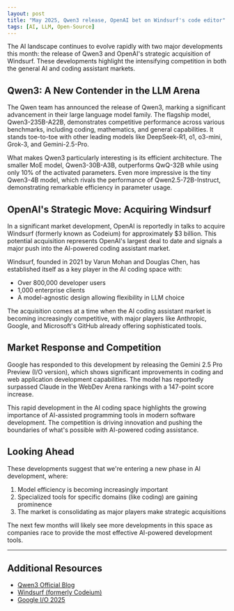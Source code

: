 ```yaml
---
layout: post
title: "May 2025, Qwen3 release, OpenAI bet on Windsurf's code editor"
tags: [AI, LLM, Open-Source]
---
```


The AI landscape continues to evolve rapidly with two major developments this month: the release of Qwen3 and OpenAI's strategic acquisition of Windsurf. These developments highlight the intensifying competition in both the general AI and coding assistant markets.

## Qwen3: A New Contender in the LLM Arena

The Qwen team has announced the release of Qwen3, marking a significant advancement in their large language model family. The flagship model, Qwen3-235B-A22B, demonstrates competitive performance across various benchmarks, including coding, mathematics, and general capabilities. It stands toe-to-toe with other leading models like DeepSeek-R1, o1, o3-mini, Grok-3, and Gemini-2.5-Pro.

What makes Qwen3 particularly interesting is its efficient architecture. The smaller MoE model, Qwen3-30B-A3B, outperforms QwQ-32B while using only 10% of the activated parameters. Even more impressive is the tiny Qwen3-4B model, which rivals the performance of Qwen2.5-72B-Instruct, demonstrating remarkable efficiency in parameter usage.

## OpenAI's Strategic Move: Acquiring Windsurf

In a significant market development, OpenAI is reportedly in talks to acquire Windsurf (formerly known as Codeium) for approximately $3 billion. This potential acquisition represents OpenAI's largest deal to date and signals a major push into the AI-powered coding assistant market.

Windsurf, founded in 2021 by Varun Mohan and Douglas Chen, has established itself as a key player in the AI coding space with:
- Over 800,000 developer users
- 1,000 enterprise clients
- A model-agnostic design allowing flexibility in LLM choice

The acquisition comes at a time when the AI coding assistant market is becoming increasingly competitive, with major players like Anthropic, Google, and Microsoft's GitHub already offering sophisticated tools.

## Market Response and Competition

Google has responded to this development by releasing the Gemini 2.5 Pro Preview (I/O version), which shows significant improvements in coding and web application development capabilities. The model has reportedly surpassed Claude in the WebDev Arena rankings with a 147-point score increase.

This rapid development in the AI coding space highlights the growing importance of AI-assisted programming tools in modern software development. The competition is driving innovation and pushing the boundaries of what's possible with AI-powered coding assistance.

## Looking Ahead

These developments suggest that we're entering a new phase in AI development, where:
1. Model efficiency is becoming increasingly important
2. Specialized tools for specific domains (like coding) are gaining prominence
3. The market is consolidating as major players make strategic acquisitions

The next few months will likely see more developments in this space as companies race to provide the most effective AI-powered development tools.

---

## Additional Resources

- [Qwen3 Official Blog](https://qwenlm.github.io/blog/qwen3/)
- [Windsurf (formerly Codeium)](https://windsurf.ai)
- [Google I/O 2025](https://io.google/2025)
